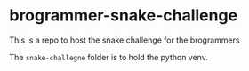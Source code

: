# brogrammer-snake-challenge
This is a repo to host the snake challenge for the brogrammers


The `snake-challegne` folder is to hold the python venv. 
